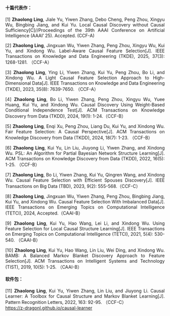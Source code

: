 <h4 style="margin: 1em 0 0.5em 0; padding: 2px 0; line-height: 1.8">十篇代表作：</h4>

<p style="text-align: justify;">[1] <span style="font-weight: bold;">Zhaolong Ling</span>, Jiale Yu, Yiwen Zhang, Debo Cheng, Peng Zhou, Xingyu Wu, Bingbing Jiang, and Kui Yu. Local Causal Discovery without Causal Sufficiency[C]//Proceedings of the 39th AAAI Conference on Artificial Intelligence (AAAI’ 25). Accepted. (CCF-A)</p>

<p style="text-align: justify;">[2] <span style="font-weight: bold;">Zhaolong Ling</span>, Jingxuan Wu, Yiwen Zhang, Peng Zhou, Xingyu Wu, Kui Yu, and Xindong Wu. Label-Aware Causal Feature Selection[J]. IEEE Transactions on Knowledge and Data Engineering (TKDE), 2025, 37(3): 1268-1281. （CCF-A）</p>

<p style="text-align: justify;">[3] <span style="font-weight: bold;">Zhaolong Ling</span>, Ying Li, Yiwen Zhang, Kui Yu, Peng Zhou, Bo Li, and Xindong Wu. A Light Causal Feature Selection Approach to High-Dimensional Data[J]. IEEE Transactions on Knowledge and Data Engineering (TKDE), 2023, 35(8): 7639-7650. （CCF-A）</p>

<p style="text-align: justify;">[4] <span style="font-weight: bold;">Zhaolong Ling</span>, Bo Li, Yiwen Zhang, Peng Zhou, Xingyu Wu, Yuee Huang, Kui Yu, and Xindong Wu. Causal Discovery Using Weight-Based Conditional Independence Test[J]. ACM Transactions on Knowledge Discovery from Data (TKDD), 2024, 19(1): 1-24.（CCF-B）</p>

<p style="text-align: justify;">[5] <span style="font-weight: bold;">Zhaolong Ling</span>, Enqi Xu, Peng Zhou, Liang Du, Kui Yu, and Xindong Wu. Fair Feature Selection: A Causal Perspective[J]. ACM Transactions on Knowledge Discovery from Data (TKDD), 2024, 18(7): 1-23. （CCF-B）</p>

<p style="text-align: justify;">[6] <span style="font-weight: bold;">Zhaolong Ling</span>, Kui Yu, Lin Liu, Jiuyong Li, Yiwen Zhang, and Xindong Wu. PSL: An Algorithm for Partial Bayesian Network Structure Learning[J]. ACM Transactions on Knowledge Discovery from Data (TKDD), 2022, 16(5): 1-25. （CCF-B）</p>

<p style="text-align: justify;">[7] <span style="font-weight: bold;">Zhaolong Ling</span>, Bo Li, Yiwen Zhang, Kui Yu, Qingren Wang, and Xindong Wu. Causal Feature Selection with Efficient Spouses Discovery[J]. IEEE Transactions on Big Data (TBD), 2023, 9(2): 555-568.（CCF-C）</p>

<p style="text-align: justify;">[8] <span style="font-weight: bold;">Zhaolong Ling</span>, Jingxuan Wu, Yiwen Zhang, Peng Zhou, Bingbing Jiang, Kui Yu, and Xindong Wu. Causal Feature Selection With Imbalanced Data[J]. IEEE Transactions on Emerging Topics on Computational Intelligence (TETCI), 2024, Accepted.（CAAI-B）</p>

<p style="text-align: justify;">[9] <span style="font-weight: bold;">Zhaolong Ling</span>, Kui Yu, Hao Wang, Lei Li, and Xindong Wu. Using Feature Selection for Local Causal Structure Learning[J]. IEEE Transactions on Emerging Topics on Computational Intelligence (TETCI), 2021, 5(4): 530-540. （CAAI-B）</p>

<p style="text-align: justify;">[10] <span style="font-weight: bold;">Zhaolong Ling</span>, Kui Yu, Hao Wang, Lin Liu, Wei Ding, and Xindong Wu. BAMB: A Balanced Markov Blanket Discovery Approach to Feature Selection[J]. ACM Transactions on Intelligent Systems and Technology (TIST), 2019, 10(5): 1-25. （CAAI-B）</p>

<h4 style="margin: 1em 0 0.5em 0; padding: 2px 0; line-height: 1.8">软件包：</h4>

<p style="text-align: justify;">[11] <span style="font-weight: bold;">Zhaolong Ling</span>, Kui Yu, Yiwen Zhang, Lin Liu, and Jiuyong Li. Causal Learner: A Toolbox for Causal Structure and Markov Blanket Learning[J]. Pattern Recognition Letters, 2022, 163: 92-95. （CCF-C）<br>
<a href="https://z-dragonl.github.io/causal-learner.html" onclick="window.open(this.href, '_blank'); return false;">https://z-dragonl.github.io/causal-learner</a></p>